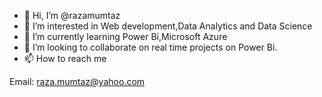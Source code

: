 - 👋 Hi, I’m @razamumtaz
- 👀 I’m interested in Web development,Data Analytics and Data Science
- 🌱 I’m currently learning Power Bi,Microsoft Azure
- 💞️ I’m looking to collaborate on real time projects on Power Bi.
- 📫 How to reach me 

Email: raza.mumtaz@yahoo.com

<!---
razamumtaz/razamumtaz is a ✨ special ✨ repository because its `README.md` (this file) appears on your GitHub profile.
You can click the Preview link to take a look at your changes.
--->

